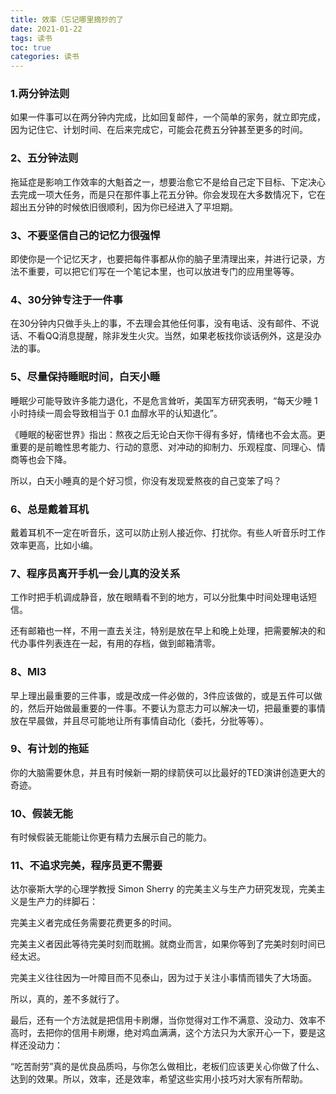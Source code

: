 ```yaml
---
title: 效率（忘记哪里摘抄的了
date: 2021-01-22
tags: 读书
toc: true 
categories: 读书
---
```


### 1.两分钟法则

如果一件事可以在两分钟内完成，比如回复邮件，一个简单的家务，就立即完成，因为记住它、计划时间、在后来完成它，可能会花费五分钟甚至更多的时间。

### 2、五分钟法则

拖延症是影响工作效率的大魁首之一，想要治愈它不是给自己定下目标、下定决心去完成一项大任务，而是只在那件事上花五分钟。你会发现在大多数情况下，它在超出五分钟的时候依旧很顺利，因为你已经进入了平坦期。

### 3、不要坚信自己的记忆力很强悍

即使你是一个记忆天才，也要把每件事都从你的脑子里清理出来，并进行记录，方法不重要，可以把它们写在一个笔记本里，也可以放进专门的应用里等等。 <!--more-->

### 4、30分钟专注于一件事

在30分钟内只做手头上的事，不去理会其他任何事，没有电话、没有邮件、不说话、不看QQ消息提醒，除非发生火灾。当然，如果老板找你谈话例外，这是没办法的事。

### 5、尽量保持睡眠时间，白天小睡

睡眠少可能导致许多能力退化，不是危言耸听，美国军方研究表明，“每天少睡 1 小时持续一周会导致相当于 0.1 血醇水平的认知退化”。

《睡眠的秘密世界》指出：熬夜之后无论白天你干得有多好，情绪也不会太高。更重要的是前瞻性思考能力、行动的意愿、对冲动的抑制力、乐观程度、同理心、情商等也会下降。

所以，白天小睡真的是个好习惯，你没有发现爱熬夜的自己变笨了吗？

### 6、总是戴着耳机

戴着耳机不一定在听音乐，这可以防止别人接近你、打扰你。有些人听音乐时工作效率更高，比如小编。

### 7、程序员离开手机一会儿真的没关系

工作时把手机调成静音，放在眼睛看不到的地方，可以分批集中时间处理电话短信。

还有邮箱也一样，不用一直去关注，特别是放在早上和晚上处理，把需要解决的和代办事件列表连在一起，有用的存档，做到邮箱清零。

### 8、MI3

早上理出最重要的三件事，或是改成一件必做的，3件应该做的，或是五件可以做的，然后开始做最重要的一件事。不要认为意志力可以解决一切，把最重要的事情放在早晨做，并且尽可能地让所有事情自动化（委托，分批等等）。

### 9、有计划的拖延

你的大脑需要休息，并且有时候新一期的绿箭侠可以比最好的TED演讲创造更大的奇迹。

### 10、假装无能

有时候假装无能能让你更有精力去展示自己的能力。

### 11、不追求完美，程序员更不需要

达尔豪斯大学的心理学教授 Simon Sherry 的完美主义与生产力研究发现，完美主义是生产力的绊脚石：

完美主义者完成任务需要花费更多的时间。

完美主义者因此等待完美时刻而耽搁。就商业而言，如果你等到了完美时刻时间已经太迟。

完美主义往往因为一叶障目而不见泰山，因为过于关注小事情而错失了大场面。

所以，真的，差不多就行了。

最后，还有一个方法就是把信用卡刷爆，当你觉得对工作不满意、没动力、效率不高时，去把你的信用卡刷爆，绝对鸡血满满，这个方法只为大家开心一下，要是这样还没动力：

“吃苦耐劳”真的是优良品质吗，与你怎么做相比，老板们应该更关心你做了什么、达到的效果。所以，效率，还是效率，希望这些实用小技巧对大家有所帮助。